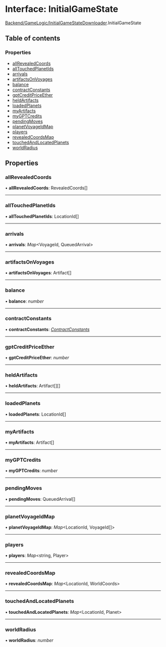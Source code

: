 # Interface: InitialGameState

[Backend/GameLogic/InitialGameStateDownloader](../modules/backend_gamelogic_initialgamestatedownloader.md).InitialGameState

## Table of contents

### Properties

- [allRevealedCoords](backend_gamelogic_initialgamestatedownloader.initialgamestate.md#allrevealedcoords)
- [allTouchedPlanetIds](backend_gamelogic_initialgamestatedownloader.initialgamestate.md#alltouchedplanetids)
- [arrivals](backend_gamelogic_initialgamestatedownloader.initialgamestate.md#arrivals)
- [artifactsOnVoyages](backend_gamelogic_initialgamestatedownloader.initialgamestate.md#artifactsonvoyages)
- [balance](backend_gamelogic_initialgamestatedownloader.initialgamestate.md#balance)
- [contractConstants](backend_gamelogic_initialgamestatedownloader.initialgamestate.md#contractconstants)
- [gptCreditPriceEther](backend_gamelogic_initialgamestatedownloader.initialgamestate.md#gptcreditpriceether)
- [heldArtifacts](backend_gamelogic_initialgamestatedownloader.initialgamestate.md#heldartifacts)
- [loadedPlanets](backend_gamelogic_initialgamestatedownloader.initialgamestate.md#loadedplanets)
- [myArtifacts](backend_gamelogic_initialgamestatedownloader.initialgamestate.md#myartifacts)
- [myGPTCredits](backend_gamelogic_initialgamestatedownloader.initialgamestate.md#mygptcredits)
- [pendingMoves](backend_gamelogic_initialgamestatedownloader.initialgamestate.md#pendingmoves)
- [planetVoyageIdMap](backend_gamelogic_initialgamestatedownloader.initialgamestate.md#planetvoyageidmap)
- [players](backend_gamelogic_initialgamestatedownloader.initialgamestate.md#players)
- [revealedCoordsMap](backend_gamelogic_initialgamestatedownloader.initialgamestate.md#revealedcoordsmap)
- [touchedAndLocatedPlanets](backend_gamelogic_initialgamestatedownloader.initialgamestate.md#touchedandlocatedplanets)
- [worldRadius](backend_gamelogic_initialgamestatedownloader.initialgamestate.md#worldradius)

## Properties

### allRevealedCoords

• **allRevealedCoords**: RevealedCoords[]

---

### allTouchedPlanetIds

• **allTouchedPlanetIds**: LocationId[]

---

### arrivals

• **arrivals**: _Map_<VoyageId, QueuedArrival\>

---

### artifactsOnVoyages

• **artifactsOnVoyages**: Artifact[]

---

### balance

• **balance**: _number_

---

### contractConstants

• **contractConstants**: [_ContractConstants_](_types_darkforest_api_contractsapitypes.contractconstants.md)

---

### gptCreditPriceEther

• **gptCreditPriceEther**: _number_

---

### heldArtifacts

• **heldArtifacts**: Artifact[][]

---

### loadedPlanets

• **loadedPlanets**: LocationId[]

---

### myArtifacts

• **myArtifacts**: Artifact[]

---

### myGPTCredits

• **myGPTCredits**: _number_

---

### pendingMoves

• **pendingMoves**: QueuedArrival[]

---

### planetVoyageIdMap

• **planetVoyageIdMap**: _Map_<LocationId, VoyageId[]\>

---

### players

• **players**: _Map_<string, Player\>

---

### revealedCoordsMap

• **revealedCoordsMap**: _Map_<LocationId, WorldCoords\>

---

### touchedAndLocatedPlanets

• **touchedAndLocatedPlanets**: _Map_<LocationId, Planet\>

---

### worldRadius

• **worldRadius**: _number_
